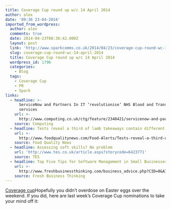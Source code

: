 ```yaml
---
title: Coverage Cup round up w/c 14 April 2014
author: alex
date: '09:36 23-04-2014'
imported_from_wordpress:
  author: alex
  comments: true
  date: 2014-04-23T08:36:42.000Z
  layout: post
  link: 'http://www.sparkcomms.co.uk/2014/04/23/coverage-cup-round-wc-14-april-2014/'
  slug: coverage-cup-round-wc-14-april-2014
  title: Coverage Cup round up w/c 14 April 2014
  wordpress_id: 1796
  categories:
    - Blog
  tags:
    - Coverage Cup
    - PR
    - Spark
links:
  - headline: >-
      ServiceNow and Partners In IT ‘revolutionise’ NHS Blood and Transplant HR
      services
    url: >-
      http://www.computing.co.uk/ctg/feature/2340421/servicenow-and-partners-in-it-revolutionise-nhs-blood-and-transplant-hr-services
    source: Computing
  - headline: Tests reveal a third of lamb takeaways contain different meat
    url: >-
      http://www.foodqualitynews.com/Food-Alerts/Tests-reveal-a-third-of-lamb-takeaways-contain-different-meat
    source: Food Quality News
  - headline: Assessing soft skills? No problem
    url: 'http://www.tes.co.uk/article.aspx?storycode=6423771'
    source: TES
  - headline: Top Five Tips for Software Management in Small Businesses
    url: >-
      http://www.freshbusinessthinking.com/business_advice.php?CID=0&AID=12576&Title=Top+Five+Tips+For+Software+Management+In+Small+Businesses#.U1d4xvldWam
    source: Fresh Business Thinking
---
```

[Coverage cup](Coverage-cup-167x300.jpg)Hopefully you didn’t overdose on Easter eggs over the weekend. If you did, here are last week’s Coverage Cup nominations to take your mind off it:
